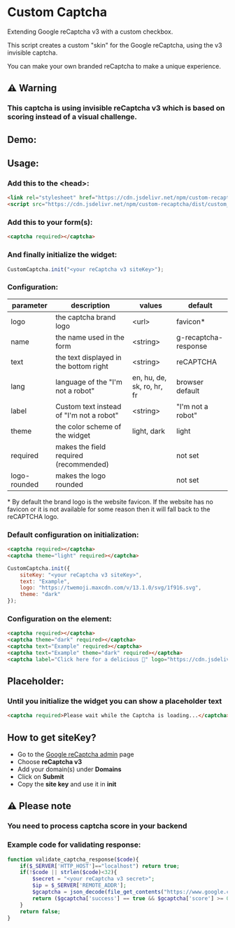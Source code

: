 <link rel="stylesheet" href="https://cdn.jsdelivr.net/npm/custom-recaptcha/dist/custom_captcha.min.css" />
<script src="https://cdn.jsdelivr.net/npm/custom-recaptcha/dist/custom_captcha.min.js"></script>
<script>
    if(window.location.host=="custom-captcha.js.org"){
	    window.location.href = "https://custom-captcha.com";
    }
</script>

# Custom Captcha

Extending Google reCaptcha v3 with a custom checkbox.

This script creates a custom "skin" for the Google reCaptcha, using the v3 invisible captcha.

You can make your own branded reCaptcha to make a unique experience.

## **⚠️ Warning**

### This captcha is using invisible reCaptcha v3 which is based on scoring instead of a visual challenge.

## Demo:

<captcha text="Custom" label="I think I'm not a robot" logo="https://cdn.jsdelivr.net/gh/twitter/twemoji/assets/svg/1f916.svg" theme="light" required></captcha>

## Usage:

### Add this to the \<head>:

```html
<link rel="stylesheet" href="https://cdn.jsdelivr.net/npm/custom-recaptcha/dist/custom_captcha.min.css"></link>
<script src="https://cdn.jsdelivr.net/npm/custom-recaptcha/dist/custom_captcha.min.js"></script>
```

### Add this to your form(s):

```html
<captcha required></captcha>
```

### And finally initialize the widget:

```js
CustomCaptcha.init("<your reCaptcha v3 siteKey>");
```

### Configuration:

| parameter    | description                              | values                     | default              |
| ------------ | ---------------------------------------- | -------------------------- | -------------------- |
| logo         | the captcha brand logo                   | \<url>                     | favicon\*             |
| name         | the name used in the form                | \<string>                  | g-recaptcha-response |
| text         | the text displayed in the bottom right   | \<string>                  | reCAPTCHA            |
| lang         | language of the "I'm not a robot"        | en, hu, de, sk, ro, hr, fr | browser default      |
| label        | Custom text instead of "I'm not a robot" | \<string>                  | "I'm not a robot"    |
| theme        | the color scheme of the widget           | light, dark                | light                |
| required     | makes the field required (recommended)   |                            | not set              |
| logo-rounded | makes the logo rounded                   |                            | not set              |

\* By default the brand logo is the website favicon. If the website has no favicon or it is not available for some reason then it will fall back to the reCAPTCHA logo.

### Default configuration on initialization:

```html
<captcha required></captcha>
<captcha theme="light" required></captcha>
```

```js
CustomCaptcha.init({
    siteKey: "<your reCaptcha v3 siteKey>",
    text: "Example",
    logo: "https://twemoji.maxcdn.com/v/13.1.0/svg/1f916.svg",
    theme: "dark"
});
```

<captcha text="Example" logo="https://twemoji.maxcdn.com/v/13.1.0/svg/1f916.svg" theme="dark" required></captcha>
<captcha text="Example" logo="https://twemoji.maxcdn.com/v/13.1.0/svg/1f916.svg" theme="light" required></captcha>

### Configuration on the element:

```html
<captcha required></captcha>
<captcha theme="dark" required></captcha>
<captcha text="Example" required></captcha>
<captcha text="Example" theme="dark" required></captcha>
<captcha label="Click here for a delicious 🍔" logo="https://cdn.jsdelivr.net/gh/twitter/twemoji/assets/svg/303d.svg" text="I'm eatin' it" required></captcha>
```

<captcha required></captcha>
<captcha theme="dark" required></captcha>
<captcha text="Example" required></captcha>
<captcha text="Example" theme="dark" required></captcha>
<captcha label="Click here for a delicious 🍔" logo="https://cdn.jsdelivr.net/gh/twitter/twemoji/assets/svg/303d.svg" text="I'm eatin' it" required></captcha>
## Placeholder:

### Until you initialize the widget you can show a placeholder text

```html
<captcha required>Please wait while the Captcha is loading...</captcha>
```

## How to get siteKey?

- Go to the [Google reCaptcha admin](https://www.google.com/recaptcha/admin/create) page
- Choose **reCaptcha v3**
- Add your domain(s) under **Domains**
- Click on **Submit**
- Copy the **site key** and use it in **init**

## **⚠️ Please note**

### You need to process captcha score in your backend
### Example code for validating response:

```php
function validate_captcha_response($code){
    if($_SERVER['HTTP_HOST']=="localhost") return true;
    if(!$code || strlen($code)<32){
        $secret = "<your reCaptcha v3 secret>";
        $ip = $_SERVER['REMOTE_ADDR'];
        $gcaptcha = json_decode(file_get_contents("https://www.google.com/recaptcha/api/siteverify?secret=$secret&response=$code&remoteip=$ip"), true);
        return ($gcaptcha['success'] == true && $gcaptcha['score'] >= 0.8 && $gcaptcha['hostname'] == $_SERVER['SERVER_NAME']);
    }
    return false;
}
```

<script>
    CustomCaptcha.init("6LeIxAcTAAAAAJcZVRqyHh71UMIEGNQ_MXjiZKhI");
</script>
